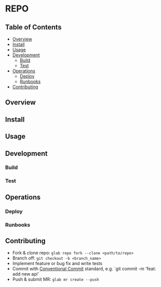 # REPO

## Table of Contents

<!-- START doctoc generated TOC please keep comment here to allow auto update -->
<!-- DON'T EDIT THIS SECTION, INSTEAD RE-RUN doctoc TO UPDATE -->

- [Overview](#overview)
- [Install](#install)
- [Usage](#usage)
- [Development](#development)
  - [Build](#build)
  - [Test](#test)
- [Operations](#operations)
  - [Deploy](#deploy)
  - [Runbooks](#runbooks)
- [Contributing](#contributing)

<!-- END doctoc generated TOC please keep comment here to allow auto update -->

## Overview

## Install

## Usage

## Development

### Build

### Test

## Operations

### Deploy

### Runbooks

## Contributing

- Fork & clone repo: `glab repo fork --clone <path/to/repo>`
- Branch off: `git checkout -b <branch_name>`
- Implement feature or bug fix and write tests
- Commit with [Conventional Commit](conventionalcommits.org/) standard, e.g.
  `git commit -m 'feat: add new api'
- Push & submit MR: `glab mr create --push`
